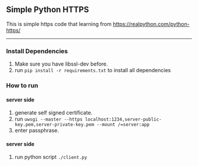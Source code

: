 ## Simple Python HTTPS

This is simple https code that learning from https://realpython.com/python-https/

----

### Install Dependencies
1. Make sure you have libssl-dev before.
2. run ```pip install -r requirements.txt``` to install all dependencies

### How to run
#### server side
1. generate self signed certificate.
2. run ```uwsgi --master --https localhost:1234,server-public-key.pem,server-private-key.pem --mount /=server:app```
3. enter passphrase.
#### server side
1. run python script ```./client.py```